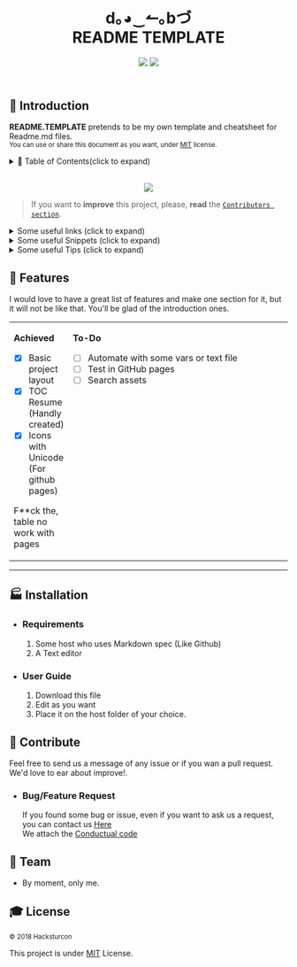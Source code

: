 <!------------------- HEADER SECTION -------------------------->
<header>
 <h1 align="center"><strong> d｡◕‿↼｡bづ </strong><br/>README TEMPLATE</h1>
  <!-- BADGET BUTTONS -->
<p align="center">
  <img src="https://img.shields.io/badge/Status-Development-lightgray.svg?style=flat" />
  <img src="https://img.shields.io/badge/License-MIT-blue.svg?style=flat" />
 </p>
</header>
<p></p> <!-- BLANK PARAGRAPH TO FIX HTML HEADER IN GITHUB PAGES TEMPLATE -->
<!------------------- END OF HEADER SECTION -------------------->

<!-- INTRODUCTION -->

## 💬 Introduction  

**README.TEMPLATE** pretends to be my own template and cheatsheet for Readme.md files.  
<sup>You can use or share this document as you want, under [MIT](#MIT) license. </sup><br/>

<!-- TABLE OF CONTENTS -->

<details><summary>📑 Table of Contents(click to expand)</summary><p>

- [Introduction](#-introduction)
  - [Features](#-features)
  - [Table of Contents](#-table-of-contents)
- [Installation](#-installation)
  - [Requirements](#-requirements)
  - [User Guide](#-user-guide)
- [Contribute](#-contribute)
  - [Bug/Feature Request](#-bug/feature-request)
  - [Code of Conduct](#code-of-conduct)
- [Team](#️-team)
- [License](#-license)
---

</p></details><br/>

<!-- END TABLE OF CONTENTS -->


<p align="center">
<img src="http://via.placeholder.com/900x100?text=d.^_^.b+(Place+here+you+image)"/>
</p>

> If you want to **improve** this project, please, **read** the [`Contributors section`](#contributors).


<!------------------- EXPANDABLE TIPS SECTION ---------------------------->
<!-- Links -->
<details> <summary> Some useful links (click to expand)</summary>
<p>

* [**Awesome Readme**](https://github.com/Hacksturcon/awesome-readme)  
Compilation of well designed Markdown README documents and some articles of interest.  
* [**Github Help Site**](https://help.github.com/categories/writing-on-github/)  
You know, the official guide.  
* [**Markdown PDF CheatSheet**](https://guides.github.com/pdfs/markdown-cheatsheet-online.pdf)  
Little cookbook.  

---

</p></details>

<!-- Snippets -->
<details> <summary> Some useful Snippets (click to expand)</summary>
<p>

<details> <summary> Basic Markdown (click to expand)</summary>
<p>

<table>
<tr>
<td>

**HEADERS**  
``` 
# H1
## H2
### H3
#### H4
##### H5
###### H6
``` 

</td>
<td>

# H1
## H2
### H3
#### H4
##### H5
###### H6

</td>
</tr>
<tr>
<td>
 
**EMPHASIS**  
``` 
italics, with *asterisks* or _underscores_
bold, with **asterisks** or __underscores__
Combined with **asterisks and _underscores_**
Strikethrough uses two tildes. ~~Scratch this.~~
```  

</td>
<td>

italics, with *asterisks* or _underscores_
bold, with **asterisks** or __underscores__
Combined with **asterisks and _underscores_**
Strikethrough uses two tildes. ~~Scratch this.~~

</td>
</tr>
<tr>
<td>
 
**LIST**  
``` 
1. First ordered list item
2. Another item
  * Unordered sub-list. 
1. Actual numbers don't matter, just that it's a number
  1. Ordered sub-list
4. And another item.
* Unordered list can use asterisks
- Or minuses
+ Or pluses
   a line break
   trailing spaces are not required.
```  

</td>
<td>

1. First ordered list item
2. Another item  
  * Unordered sub-list. 
1. Actual numbers don't matter, just that it's a number
  1. Ordered sub-list
4. And another item. 
* Unordered list can use asterisks  
- Or minuses  
+ Or pluses  
   a line break 
   trailing spaces are not required.  

</td>
</tr>
<tr>
<td>
 
**LINKS**  
``` 
[link](https://www.google.com)

[with title](https://www.google.com "Google's Homepage")

[reference][reference text]

[relative](../blob/master/LICENSE)

[numbers reference][1]

Empty and use the [link text itself].

URLs and URLs get turned into links. 
http://www.example.com 
or <http://www.example.com> 
and sometimes example.com 
(but not on Github, for example).

[arbitrary case-insensitive reference text]: https://www.mozilla.org
[1]: http://slashdot.org
[link text itself]: http://www.reddit.com
```  

</td>
<td>

[link](https://www.google.com)

[with title](https://www.google.com "Google's Homepage")

[reference][reference text]

[relative](../blob/master/LICENSE)

[numbers reference][1]

Empty and use the [link text itself].

URLs and URLs get turned into links. 
http://www.example.com 
or <http://www.example.com> 
and sometimes example.com 
(but not on Github, for example).

[reference text]: https://www.mozilla.org

[1]: http://slashdot.org

[link text itself]: http://www.reddit.com

</td>
</tr>
<tr>
<td>
 

</td>
</tr>
</table>



</p></details>

---

</p></details>

<!-- Snippets -->
<details> <summary> Some useful Tips (click to expand)</summary>
<p style="padding-left:40px">


---

</p></details>

<!------------------- END OF TIPS SECTION --------------------->
<!--########## END OF README.TEMPLATE INTRODUCTION ##########-->

## 🏅 Features

<!-- FEATURES ACHIEVED -->
I would love to have a great list of features and make one section for it, but it will not be like that. You'll be glad of the introduction ones.

<table align="center">
<tr width="900px" style="display:table-style;">
<td width="400px" align="left" style="display:cell-style;">

**Achieved**
- [X] Basic project layout
- [X] TOC Resume (Handly created)
- [X] Icons with Unicode (For github pages)

F**ck the, table no work with pages

</td>
<td width="400px" align="left" style="display:cell-style;float:left;">

**To-Do**
- [ ] Automate with some vars or text file
- [ ] Test in GitHub pages
- [ ] Search assets

</td>
</tr>
</table>

---

<!-- INSTALLATION  SECTION -->

## 🏭 Installation

* ### Requirements  
  1. Some host who uses Markdown spec (Like Github)  
  1. A Text editor  

<!-- USERGUIDE -->

* ### User Guide  
  1. Download this file  
  1. Edit as you want  
  1. Place it on the host folder of your choice.  

<!-- CONTRIBUTE -->

## 💎 Contribute
Feel free to send us a message of any issue or if you wan a pull request. We'd love to ear about improve!.
* ### Bug/Feature Request  
   If you found some bug or issue, even if you want to ask us a request,  you can contact us [Here](#link)  
   We attach the [Conductual code](#link)  

<!-- TEAM -->
## 🏀 Team
* By moment, only me.

<!-- LICENSE -->
## 🎓 License  
<sub> © 2018 Hacksturcon </sub>  

This project is under [MIT](#MIT) License.
